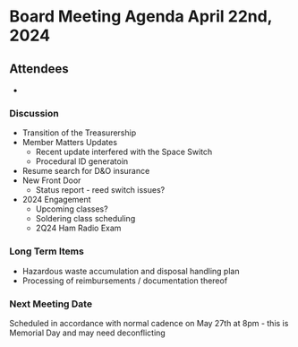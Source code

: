 # Board Meeting Agenda April 22nd, 2024

## Attendees
- 

### Discussion
- Transition of the Treasurership
- Member Matters Updates
  - Recent update interfered with the Space Switch
  - Procedural ID generatoin
- Resume search for D&O insurance
- New Front Door
  - Status report - reed switch issues?
- 2024 Engagement
  - Upcoming classes?
  - Soldering class scheduling
  - 2Q24 Ham Radio Exam


### Long Term Items
- Hazardous waste accumulation and disposal handling plan
- Processing of reimbursements / documentation thereof



### Next Meeting Date
Scheduled in accordance with normal cadence on May 27th at 8pm - this is Memorial Day and may need deconflicting
